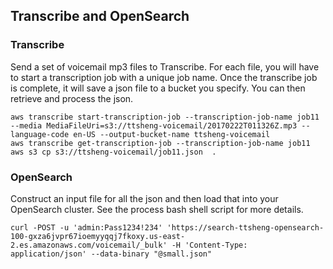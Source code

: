 ## Transcribe and OpenSearch
### Transcribe
Send a set of voicemail mp3 files to Transcribe. For each file, you will have to start a transcription job with a unique job name. Once the transcribe job is complete, it will save a json file to a bucket you specify. You can then retrieve and process the json.
```
aws transcribe start-transcription-job --transcription-job-name job11 --media MediaFileUri=s3://ttsheng-voicemail/20170222T011326Z.mp3 --language-code en-US --output-bucket-name ttsheng-voicemail
aws transcribe get-transcription-job --transcription-job-name job11
aws s3 cp s3://ttsheng-voicemail/job11.json  .
```

### OpenSearch
Construct an input file for all the json and then load that into your OpenSearch cluster. See the process bash shell script for more details.
```
curl -POST -u 'admin:Pass1234!234' 'https://search-ttsheng-opensearch-100-gxza6jvpr67ioemyyqqj7fkoxy.us-east-2.es.amazonaws.com/voicemail/_bulk' -H 'Content-Type: application/json' --data-binary "@small.json"
```

